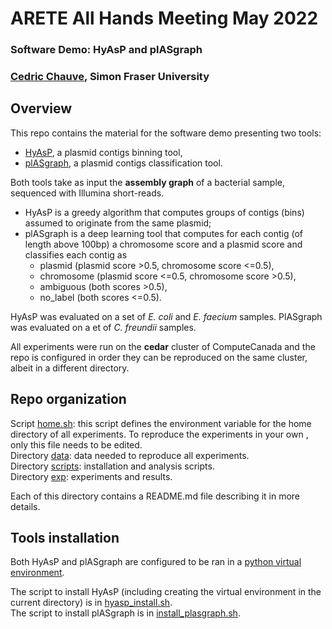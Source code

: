 # ARETE All Hands Meeting May 2022
### Software Demo: HyAsP and plASgraph
### <a href="https://cchauve.github.io/">Cedric Chauve</a>, Simon Fraser University

## Overview
This repo contains the material for the software demo presenting two tools:
- <a href="https://github.com/cchauve/HyAsP">HyAsP</a>, a plasmid contigs binning tool,
- <a href="https://github.com/cchauve/plAsGraph">plASgraph</a>, a plasmid contigs classification tool.

Both tools take as input the **assembly graph** of a bacterial sample, sequenced with Illumina short-reads.
- HyAsP is a greedy algorithm that computes groups of contigs (bins) assumed to originate from the same plasmid;
- plASgraph is a deep learning tool that computes for each contig (of length above 100bp) a chromosome score and a plasmid score and classifies each contig as
  - plasmid (plasmid score >0.5, chromosome score <=0.5),
  - chromosome (plasmid score <=0.5, chromosome score >0.5),
  - ambiguous (both scores >0.5),
  - no_label (both scores <=0.5).

HyAsP was evaluated on a set of *E. coli* and *E. faecium* samples.
PlASgraph was evaluated on a et of *C. freundii* samples.

All experiments were run on the **cedar** cluster of ComputeCanada and the repo is configured in order they can be reproduced on the same cluster, albeit in a different directory.

## Repo organization

Script [home.sh](home.sh): this script defines the environment variable for the home directory of all experiments. To reproduce the experiments in your own , only this file needs to be edited.  
Directory [data](data): data needed to reproduce all experiments.  
Directory [scripts](scripts): installation and analysis scripts.  
Directory [exp](exp): experiments and results.  

Each of this directory contains a README.md file describing it in more details.

## Tools installation

Both HyAsP and plASgraph are configured to be ran in a <a href="https://docs.computecanada.ca/wiki/Python">python virtual environment</a>.

The script to install HyAsP (including creating the virtual environment in the current directory) is in [hyasp_install.sh](scripts/hyasp_install.sh).  
The script to install plASgraph is in [install_plasgraph.sh](scripts/plasgraph_install.sh).  